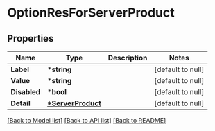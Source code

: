 # OptionResForServerProduct

## Properties
Name | Type | Description | Notes
------------ | ------------- | ------------- | -------------
**Label** | ***string** |  | [default to null]
**Value** | ***string** |  | [default to null]
**Disabled** | ***bool** |  | [default to null]
**Detail** | **[*ServerProduct](ServerProduct.md)** |  | [default to null]

[[Back to Model list]](../README.md#documentation-for-models) [[Back to API list]](../README.md#documentation-for-api-endpoints) [[Back to README]](../README.md)


